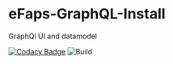 # eFaps-GraphQL-Install
GraphQl UI and datamodel

[![Codacy Badge](https://api.codacy.com/project/badge/Grade/21c394d94c4548d4a36a39f44d00d8dc)](https://www.codacy.com/app/eFaps/eFaps-GraphQL-Install?utm_source=github.com&amp;utm_medium=referral&amp;utm_content=eFaps/eFaps-GraphQL-Install&amp;utm_campaign=Badge_Grade)
![Build](https://github.com/eFaps/eFaps-GraphQL-Install/workflows/Build/badge.svg)
